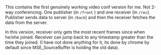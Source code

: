 This contains the first genuinely working video conf version for me.
Not 2-way conferencing. One publisher (in `/front` ) and one receiver (in `/rec`).
Publisher sends data to server (in `/back`) and then the receiver fetches the data from the server.

In this version, receiver only gets the most recent frames since when he/she joined. 
Receiver can jump back to any timestamp greater than the time they joined. (I have not done anything for it, its done by chrome by default since MSE_SourceBuffer is holding the old data).